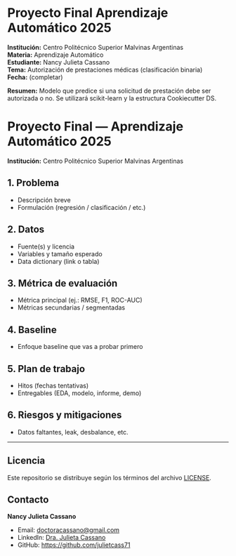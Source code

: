 ﻿# Proyecto Final  Aprendizaje Automático 2025
**Institución:** Centro Politécnico Superior Malvinas Argentinas  
**Materia:** Aprendizaje Automático  
**Estudiante:** Nancy Julieta Cassano  
**Tema:** Autorización de prestaciones médicas (clasificación binaria)  
**Fecha:** (completar)

**Resumen:** Modelo que predice si una solicitud de prestación debe ser autorizada o no. Se utilizará scikit-learn y la estructura Cookiecutter DS.
# Proyecto Final — Aprendizaje Automático 2025
**Institución:** Centro Politécnico Superior Malvinas Argentinas

## 1. Problema
- Descripción breve
- Formulación (regresión / clasificación / etc.)

## 2. Datos
- Fuente(s) y licencia
- Variables y tamaño esperado
- Data dictionary (link o tabla)

## 3. Métrica de evaluación
- Métrica principal (ej.: RMSE, F1, ROC-AUC)
- Métricas secundarias / segmentadas

## 4. Baseline
- Enfoque baseline que vas a probar primero

## 5. Plan de trabajo
- Hitos (fechas tentativas)
- Entregables (EDA, modelo, informe, demo)

## 6. Riesgos y mitigaciones
- Datos faltantes, leak, desbalance, etc.



---

## Licencia
Este repositorio se distribuye según los términos del archivo [LICENSE](LICENSE).

## Contacto
**Nancy Julieta Cassano**  
- Email: <doctoracassano@gmail.com>
- LinkedIn: [Dra. Julieta Cassano](https://www.linkedin.com/in/dra-julieta-cassano-0b3a77a7/)
- GitHub: https://github.com/julietcass71



